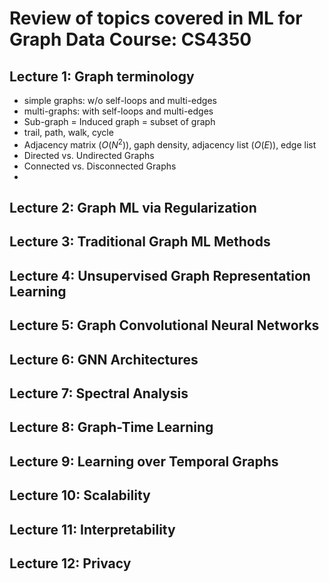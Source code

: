 # Review of topics covered in ML for Graph Data Course: CS4350

## Lecture 1: Graph terminology
- simple graphs: w/o self-loops and multi-edges
- multi-graphs: with self-loops and multi-edges
- Sub-graph = Induced graph = subset of graph
- trail, path, walk, cycle
- Adjacency matrix ($O(N^2)$), gaph density, adjacency list ($O(E)$), edge list
- Directed vs. Undirected Graphs
- Connected vs. Disconnected Graphs
-                                                       
## Lecture 2: Graph ML via Regularization

## Lecture 3: Traditional Graph ML Methods 

## Lecture 4: Unsupervised Graph Representation Learning

## Lecture 5: Graph Convolutional Neural Networks 

## Lecture 6: GNN Architectures

## Lecture 7: Spectral Analysis 

## Lecture 8: Graph-Time Learning

## Lecture 9: Learning over Temporal Graphs

## Lecture 10: Scalability 

## Lecture 11: Interpretability

## Lecture 12: Privacy
